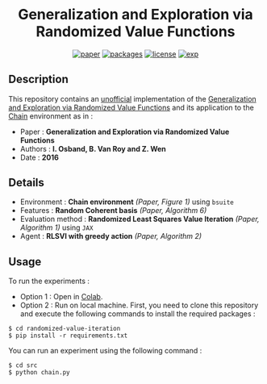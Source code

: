 <h1 align="center" style="margin-top: 0px;"> <b>Generalization and Exploration via Randomized Value Functions</b></h1>
<div align="center" >

[![paper](https://img.shields.io/static/v1.svg?label=Paper&message=arXiv:1402.0635&color=b31b1b)](https://arxiv.org/abs/1402.0635)
[![packages](https://img.shields.io/static/v1.svg?label=Made%20with&message=JAX&color=27A59A)](https://quantumai.google/cirq)
[![license](https://img.shields.io/static/v1.svg?label=License&message=GPL%20v3.0&color=green)](https://www.gnu.org/licenses/gpl-3.0.html)
[![exp](https://colab.research.google.com/assets/colab-badge.svg)](https://colab.research.google.com/github/qdevpsi3/randomized-value-iteration/blob/main/notebooks/chain.ipynb)
</div>

## **Description**
This repository contains an <ins>unofficial</ins> implementation of the <ins>Generalization and Exploration via Randomized Value Functions</ins> and its application to the <ins>Chain</ins> environment as in :

- Paper : **Generalization and Exploration via Randomized Value Functions**
- Authors : **I. Osband, B. Van Roy and Z. Wen**
- Date : **2016**

## **Details**
- Environment : **Chain environment** *(Paper, Figure 1)* using `bsuite`
- Features : **Random Coherent basis** *(Paper, Algorithm 6)*
- Evaluation method : **Randomized Least Squares Value Iteration** *(Paper, Algorithm 1)* using `JAX`
- Agent : **RLSVI with greedy action** *(Paper, Algorithm 2)*
## **Usage**
To run the experiments :

- Option 1 : Open in [Colab](https://colab.research.google.com/github/qdevpsi3/randomized-value-iteration/blob/main/notebooks/chain.ipynb). 
- Option 2 : Run on local machine. First, you need to clone this repository and execute the following commands to install the required packages :
```
$ cd randomized-value-iteration
$ pip install -r requirements.txt
```
You can run an experiment using the following command :
```
$ cd src
$ python chain.py
```